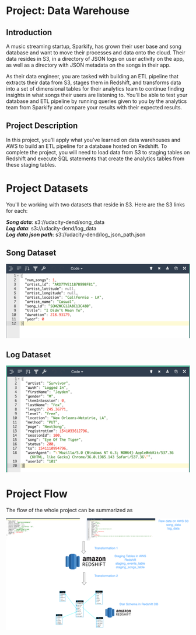 # Project: Data Warehouse

## Introduction
A music streaming startup, Sparkify, has grown their user base and song database and want to move their processes and data onto the cloud. Their data resides in S3, in a directory of JSON logs on user activity on the app, as well as a directory with JSON metadata on the songs in their app.

As their data engineer, you are tasked with building an ETL pipeline that extracts their data from S3, stages them in Redshift, and transforms data into a set of dimensional tables for their analytics team to continue finding insights in what songs their users are listening to. You'll be able to test your database and ETL pipeline by running queries given to you by the analytics team from Sparkify and compare your results with their expected results.

## Project Description
In this project, you'll apply what you've learned on data warehouses and AWS to build an ETL pipeline for a database hosted on Redshift. To complete the project, you will need to load data from S3 to staging tables on Redshift and execute SQL statements that create the analytics tables from these staging tables.

# Project Datasets
You'll be working with two datasets that reside in S3. Here are the S3 links for each:

***Song data***: s3://udacity-dend/song_data<br>
***Log data***: s3://udacity-dend/log_data<br>
***Log data json path***: s3://udacity-dend/log_json_path.json

## Song Dataset
![Song Data File](images/song_data.png)

## Log Dataset
![Log Data File](images/event_data.png)

# Project Flow
The flow of the whole project can be summarized as 



![Final Project Flow](images/Project_Flow.png)

